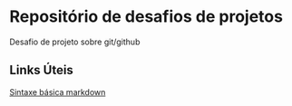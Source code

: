 # Repositório de desafios de projetos
Desafio de projeto sobre git/github


## Links  Úteis
[Sintaxe básica markdown](https://docs.pipz.com/central-de-ajuda/learning-center/guia-basico-de-markdown#open)

